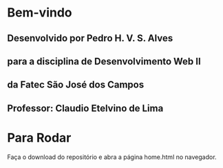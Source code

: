 # Bem-vindo

## Desenvolvido por Pedro H. V. S. Alves
## para a disciplina de Desenvolvimento Web II
## da Fatec São José dos Campos
## Professor: Claudio Etelvino de Lima

# Para Rodar
Faça o download do repositório e abra a página home.html no navegador.